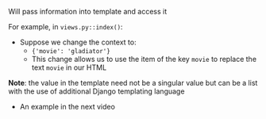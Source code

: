 Will pass information into template and access it

For example, in `views.py::index()`:
- Suppose we change the context to:
	- `{'movie': 'gladiator'}`
	- This change allows us to use the item of the key `movie` to replace the text `movie` in our HTML

**Note**: the value in the template need not be a singular value but can be a list with the use of additional Django templating language
- An example in the next video

